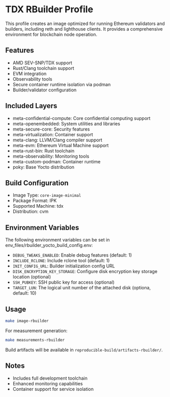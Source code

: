 # TDX RBuilder Profile

This profile creates an image optimized for running Ethereum validators and builders, including reth and lighthouse clients. It provides a comprehensive environment for blockchain node operation.

## Features
- AMD SEV-SNP/TDX support
- Rust/Clang toolchain support
- EVM integration
- Observability tools
- Secure container runtime isolation via podman
- Builder/validator configuration

## Included Layers
- meta-confidential-compute: Core confidential computing support
- meta-openembedded: System utilities and libraries
- meta-secure-core: Security features
- meta-virtualization: Container support
- meta-clang: LLVM/Clang compiler support
- meta-evm: Ethereum Virtual Machine support
- meta-rust-bin: Rust toolchain
- meta-observability: Monitoring tools
- meta-custom-podman: Container runtime
- poky: Base Yocto distribution

## Build Configuration
- Image Type: `core-image-minimal`
- Package Format: IPK
- Supported Machine: tdx
- Distribution: cvm

## Environment Variables
The following environment variables can be set in env_files/rbuilder_yocto_build_config.env:
- `DEBUG_TWEAKS_ENABLED`: Enable debug features (default: 1)
- `INCLUDE_RCLONE`: Include rclone tool (default: 1)
- `INIT_CONFIG_URL`: Builder initialization config URL
- `DISK_ENCRYPTION_KEY_STORAGE`: Configure disk encryption key storage location (optional)
- `SSH_PUBKEY`: SSH public key for access (optional)
- `TARGET_LUN`: The logical unit number of the attached disk (optiona, default: 10)

## Usage
```bash
make image-rbuilder
```

For measurement generation:
```bash
make measurements-rbuilder
```

Build artifacts will be available in `reproducible-build/artifacts-rbuilder/`.

## Notes
- Includes full development toolchain
- Enhanced monitoring capabilities
- Container support for service isolation
